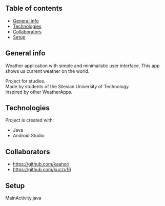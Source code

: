 
## Table of contents
* [General info](#general-info)
* [Technologies](#technologies)
* [Collaborators](#collaborators)
* [Setup](#setup)

## General info
Weather application with simple and minimalistic user interface. 
This app shows us current weather on the world.

Project for studies.  
Made by students of the Silesian University of Technology.  
Inspired by other WeatherApps.  

## Technologies
Project is created with:
* Java
* Android Studio

## Collaborators
* https://github.com/kaahori
* https://github.com/kuczu16

## Setup
MainActivity.java
